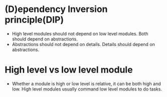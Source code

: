 # (D)ependency Inversion principle(DIP)

- High level modules should not depend on low level modules. Both should depend on abstractions.
- Abstractions should not depend on details. Details should depend on abstractions.

# High level vs low level module

- Whether a module is high or low level is relative, it can be both high and low. High level modules usually command low level modules to do tasks.
